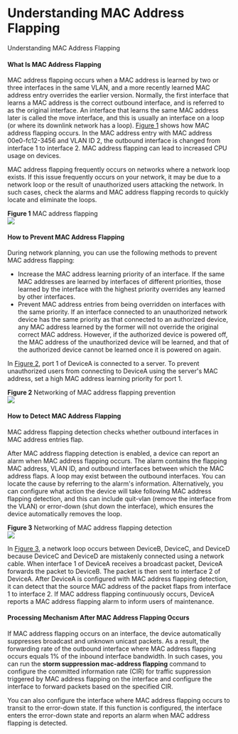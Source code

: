 Understanding MAC Address Flapping
==================================

Understanding MAC Address Flapping

#### What Is MAC Address Flapping

MAC address flapping occurs when a MAC address is learned by two or three interfaces in the same VLAN, and a more recently learned MAC address entry overrides the earlier version. Normally, the first interface that learns a MAC address is the correct outbound interface, and is referred to as the original interface. An interface that learns the same MAC address later is called the move interface, and this is usually an interface on a loop (or where its downlink network has a loop). [Figure 1](#EN-US_CONCEPT_0000001176664477__macmove) shows how MAC address flapping occurs. In the MAC address entry with MAC address 00e0-fc12-3456 and VLAN ID 2, the outbound interface is changed from interface 1 to interface 2. MAC address flapping can lead to increased CPU usage on devices.

MAC address flapping frequently occurs on networks where a network loop exists. If this issue frequently occurs on your network, it may be due to a network loop or the result of unauthorized users attacking the network. In such cases, check the alarms and MAC address flapping records to quickly locate and eliminate the loops.

**Figure 1** MAC address flapping  
![](figure/en-us_image_0000001176744413.png)

#### How to Prevent MAC Address Flapping

During network planning, you can use the following methods to prevent MAC address flapping:

* Increase the MAC address learning priority of an interface. If the same MAC addresses are learned by interfaces of different priorities, those learned by the interface with the highest priority overrides any learned by other interfaces.
* Prevent MAC address entries from being overridden on interfaces with the same priority. If an interface connected to an unauthorized network device has the same priority as that connected to an authorized device, any MAC address learned by the former will not override the original correct MAC address. However, if the authorized device is powered off, the MAC address of the unauthorized device will be learned, and that of the authorized device cannot be learned once it is powered on again.

In [Figure 2](#EN-US_CONCEPT_0000001176664477__fig_dc_cfg_mac_macmove2), port 1 of DeviceA is connected to a server. To prevent unauthorized users from connecting to DeviceA using the server's MAC address, set a high MAC address learning priority for port 1.

**Figure 2** Networking of MAC address flapping prevention  
![](figure/en-us_image_0000001130784742.png)

#### How to Detect MAC Address Flapping

MAC address flapping detection checks whether outbound interfaces in MAC address entries flap.

After MAC address flapping detection is enabled, a device can report an alarm when MAC address flapping occurs. The alarm contains the flapping MAC address, VLAN ID, and outbound interfaces between which the MAC address flaps. A loop may exist between the outbound interfaces. You can locate the cause by referring to the alarm's information. Alternatively, you can configure what action the device will take following MAC address flapping detection, and this can include quit-vlan (remove the interface from the VLAN) or error-down (shut down the interface), which ensures the device automatically removes the loop.

**Figure 3** Networking of MAC address flapping detection  
![](figure/en-us_image_0000001130784740.png)

In [Figure 3](#EN-US_CONCEPT_0000001176664477__fig_dc_s_feature_macmove3), a network loop occurs between DeviceB, DeviceC, and DeviceD because DeviceC and DeviceD are mistakenly connected using a network cable. When interface 1 of DeviceA receives a broadcast packet, DeviceA forwards the packet to DeviceB. The packet is then sent to interface 2 of DeviceA. After DeviceA is configured with MAC address flapping detection, it can detect that the source MAC address of the packet flaps from interface 1 to interface 2. If MAC address flapping continuously occurs, DeviceA reports a MAC address flapping alarm to inform users of maintenance.


#### Processing Mechanism After MAC Address Flapping Occurs

If MAC address flapping occurs on an interface, the device automatically suppresses broadcast and unknown unicast packets. As a result, the forwarding rate of the outbound interface where MAC address flapping occurs equals 1% of the inbound interface bandwidth. In such cases, you can run the **storm suppression mac-address flapping** command to configure the committed information rate (CIR) for traffic suppression triggered by MAC address flapping on the interface and configure the interface to forward packets based on the specified CIR.

You can also configure the interface where MAC address flapping occurs to transit to the error-down state. If this function is configured, the interface enters the error-down state and reports an alarm when MAC address flapping is detected.